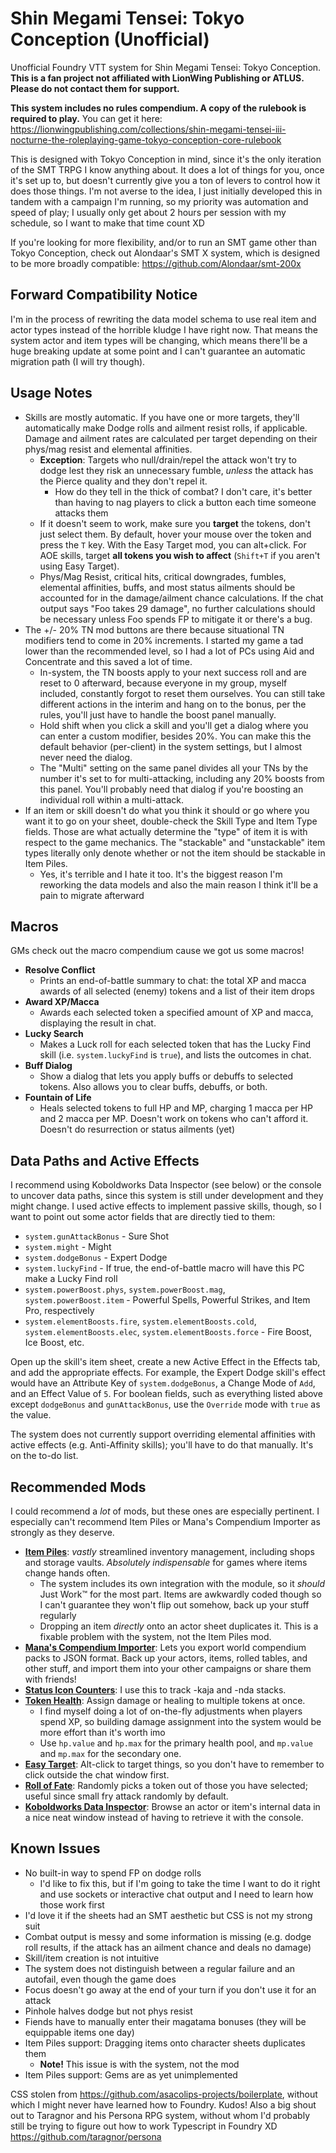 # Shin Megami Tensei: Tokyo Conception (Unofficial)

Unofficial Foundry VTT system for Shin Megami Tensei: Tokyo Conception. **This is a fan project not affiliated with LionWing Publishing or ATLUS. Please do not contact them for support.**

**This system includes no rules compendium. A copy of the rulebook is required to play.** You can get it here: <https://lionwingpublishing.com/collections/shin-megami-tensei-iii-nocturne-the-roleplaying-game-tokyo-conception-core-rulebook>

This is designed with Tokyo Conception in mind, since it's the only iteration of the SMT TRPG I know anything about. It does a lot of things for you, once it's set up to, but doesn't currently give you a ton of levers to control how it does those things. I'm not averse to the idea, I just initially developed this in tandem with a campaign I'm running, so my priority was automation and speed of play; I usually only get about 2 hours per session with my schedule, so I want to make that time count XD

If you're looking for more flexibility, and/or to run an SMT game other than Tokyo Conception, check out Alondaar's SMT X system, which is designed to be more broadly compatible: <https://github.com/Alondaar/smt-200x>

## Forward Compatibility Notice

I'm in the process of rewriting the data model schema to use real item and actor types instead of the horrible kludge I have right now. That means the system actor and item types will be changing, which means there'll be a huge breaking update at some point and I can't guarantee an automatic migration path (I will try though).

## Usage Notes

- Skills are mostly automatic. If you have one or more targets, they'll automatically make Dodge rolls and ailment resist rolls, if applicable. Damage and ailment rates are calculated per target depending on their phys/mag resist and elemental affinities.
  - **Exception**: Targets who null/drain/repel the attack won't try to dodge lest they risk an unnecessary fumble, *unless* the attack has the Pierce quality and they don't repel it.
    - How do they tell in the thick of combat? I don't care, it's better than having to nag players to click a button each time someone attacks them
  - If it doesn't seem to work, make sure you **target** the tokens, don't just select them. By default, hover your mouse over the token and press the `T` key. With the Easy Target mod, you can alt+click. For AOE skills, target **all tokens you wish to affect** (`Shift+T` if you aren't using Easy Target).
  - Phys/Mag Resist, critical hits, critical downgrades, fumbles, elemental affinities, buffs, and most status ailments should be accounted for in the damage/ailment chance calculations. If the chat output says "Foo takes 29 damage", no further calculations should be necessary unless Foo spends FP to mitigate it or there's a bug.
- The +/- 20% TN mod buttons are there because situational TN modifiers tend to come in 20% increments. I started my game a tad lower than the recommended level, so I had a lot of PCs using Aid and Concentrate and this saved a lot of time.
  - In-system, the TN boosts apply to your next success roll and are reset to 0 afterward, because everyone in my group, myself included, constantly forgot to reset them ourselves. You can still take different actions in the interim and hang on to the bonus, per the rules, you'll just have to handle the boost panel manually.
  - Hold shift when you click a skill and you'll get a dialog where you can enter a custom modifier, besides 20%. You can make this the default behavior (per-client) in the system settings, but I almost never need the dialog.
  - The "Multi" setting on the same panel divides all your TNs by the number it's set to for multi-attacking, including any 20% boosts from this panel. You'll probably need that dialog if you're boosting an individual roll within a multi-attack.
- If an item or skill doesn't do what you think it should or go where you want it to go on your sheet, double-check the Skill Type and Item Type fields. Those are what actually determine the "type" of item it is with respect to the game mechanics. The "stackable" and "unstackable" item types literally only denote whether or not the item should be stackable in Item Piles.
  - Yes, it's terrible and I hate it too. It's the biggest reason I'm reworking the data models and also the main reason I think it'll be a pain to migrate afterward

## Macros

GMs check out the macro compendium cause we got us some macros!

- **Resolve Conflict**
  - Prints an end-of-battle summary to chat: the total XP and macca awards of all selected (enemy) tokens and a list of their item drops
- **Award XP/Macca**
  - Awards each selected token a specified amount of XP and macca, displaying the result in chat.
- **Lucky Search**
  - Makes a Luck roll for each selected token that has the Lucky Find skill (i.e. `system.luckyFind` is `true`), and lists the outcomes in chat.
- **Buff Dialog**
  - Show a dialog that lets you apply buffs or debuffs to selected tokens. Also allows you to clear buffs, debuffs, or both.
- **Fountain of Life**
  - Heals selected tokens to full HP and MP, charging 1 macca per HP and 2 macca per MP. Doesn't work on tokens who can't afford it. Doesn't do resurrection or status ailments (yet)

## Data Paths and Active Effects

I recommend using Koboldworks Data Inspector (see below) or the console to uncover data paths, since this system is still under development and they might change. I used active effects to implement passive skills, though, so I want to point out some actor fields that are directly tied to them:

- `system.gunAttackBonus` - Sure Shot
- `system.might` - Might
- `system.dodgeBonus` - Expert Dodge
- `system.luckyFind` - If true, the end-of-battle macro will have this PC make a Lucky Find roll
- `system.powerBoost.phys`, `system.powerBoost.mag`, `system.powerBoost.item` - Powerful Spells, Powerful Strikes, and Item Pro, respectively
- `system.elementBoosts.fire`, `system.elementBoosts.cold`, `system.elementBoosts.elec`, `system.elementBoosts.force` - Fire Boost, Ice Boost, etc.

Open up the skill's item sheet, create a new Active Effect in the Effects tab, and add the appropriate effects. For example, the Expert Dodge skill's effect would have an Attribute Key of `system.dodgeBonus`, a Change Mode of `Add`, and an Effect Value of `5`. For boolean fields, such as everything listed above except `dodgeBonus` and `gunAttackBonus`, use the `Override` mode with `true` as the value.

The system does not currently support overriding elemental affinities with active effects (e.g. Anti-Affinity skills); you'll have to do that manually. It's on the to-do list.

## Recommended Mods

I could recommend a *lot* of mods, but these ones are especially pertinent. I especially can't recommend Item Piles or Mana's Compendium Importer as strongly as they deserve.

- [**Item Piles**](https://github.com/fantasycalendar/FoundryVTT-ItemPiles): *vastly* streamlined inventory management, including shops and storage vaults. *Absolutely indispensable* for games where items change hands often.
  - The system includes its own integration with the module, so it *should* Just Work™️ for the most part. Items are awkwardly coded though so I can't guarantee they won't flip out somehow, back up your stuff regularly
  - Dropping an item *directly* onto an actor sheet duplicates it. This is a fixable problem with the system, not the Item Piles mod.
- [**Mana's Compendium Importer**](https://gitlab.com/mkahvi/fvtt-compendium-importer): Lets you export world compendium packs to JSON format. Back up your actors, items, rolled tables, and other stuff, and import them into your other campaigns or share them with friends!
- [**Status Icon Counters**](https://gitlab.com/woodentavern/status-icon-counters): I use this to track -kaja and -nda stacks.
- [**Token Health**](https://github.com/mclemente/fvtt-token-health): Assign damage or healing to multiple tokens at once.
  - I find myself doing a lot of on-the-fly adjustments when players spend XP, so building damage assignment into the system would be more effort than it's worth imo
  - Use `hp.value` and `hp.max` for the primary health pool, and `mp.value` and `mp.max` for the secondary one.
- [**Easy Target**](https://bitbucket.org/Fyorl/easy-target/src): Alt-click to target things, so you don't have to remember to click outside the chat window first.
- [**Roll of Fate**](https://github.com/Handyfon/roll-of-fate/blob/master/README.md): Randomly picks a token out of those you have selected; useful since small fry attack randomly by default.
- [**Koboldworks Data Inspector**](https://gitlab.com/koboldworks/agnostic/data-inspector): Browse an actor or item's internal data in a nice neat window instead of having to retrieve it with the console.

## Known Issues

- No built-in way to spend FP on dodge rolls
  - I'd like to fix this, but if I'm going to take the time I want to do it right and use sockets or interactive chat output and I need to learn how those work first
- I'd love it if the sheets had an SMT aesthetic but CSS is not my strong suit
- Combat output is messy and some information is missing (e.g. dodge roll results, if the attack has an ailment chance and deals no damage)
- Skill/item creation is not intuitive
- The system does not distinguish between a regular failure and an autofail, even though the game does
- Focus doesn't go away at the end of your turn if you don't use it for an attack
- Pinhole halves dodge but not phys resist
- Fiends have to manually enter their magatama bonuses (they will be equippable items one day)
- Item Piles support: Dragging items onto character sheets duplicates them
  - **Note!** This issue is with the system, not the mod
- Item Piles support: Gems are as yet unimplemented

CSS stolen from <https://github.com/asacolips-projects/boilerplate>, without which I might never have learned how to Foundry. Kudos!
Also a big shout out to Taragnor and his Persona RPG system, without whom I'd probably still be trying to figure out how to work Typescript in Foundry XD <https://github.com/taragnor/persona>
